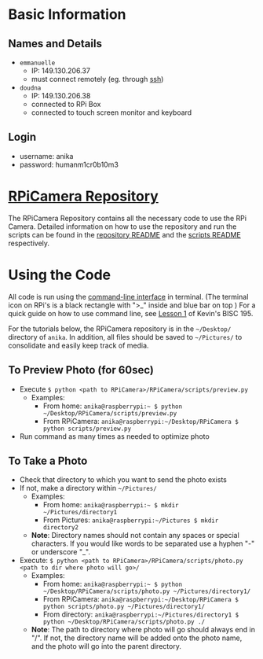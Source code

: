 # Basic Information

## Names and Details
- `emmanuelle`
    - IP: 149.130.206.37
    - must connect remotely (eg. through [ssh](https://www.raspberrypi.com/documentation/computers/remote-access.html#ssh))
- `doudna`
    - IP: 149.130.206.38
    - connected to RPi Box
    - connected to touch screen monitor and keyboard

## Login
- username: anika
- password: humanm1cr0b10m3

# [RPiCamera Repository](https://github.com/Klepac-Ceraj-Lab/RPiCamera)

The RPiCamera Repository contains all the necessary code to use the RPi Camera.
Detailed information on how to use the repository and run the scripts can be found in the [repository README](https://github.com/Klepac-Ceraj-Lab/RPiCamera/blob/main/README.md) and the [scripts README](https://github.com/Klepac-Ceraj-Lab/RPiCamera/blob/main/scripts/README.md) respectively.

# Using the Code

All code is run using the [command-line interface](https://en.wikipedia.org/wiki/Command-line_interface) in terminal.
(The terminal icon on RPi's is a black rectangle with ">_" inside and blue bar on top )
For a quick guide on how to use command line, see [Lesson 1](http://bisc195.wellesley.edu/lessons/Lesson01/) of Kevin's BISC 195.

For the tutorials below, the RPiCamera repository is in the `~/Desktop/` directory of `anika`.
In addition, all files should be saved to `~/Pictures/` to consolidate and easily keep track of media.

## To Preview Photo (for 60sec)
- Execute `$ python <path to RPiCamera>/RPiCamera/scripts/preview.py`
    - Examples:
        - From home: `anika@raspberrypi:~ $ python ~/Desktop/RPiCamera/scripts/preview.py`
        - From RPiCamera: `anika@raspberrypi:~/Desktop/RPiCamera $ python scripts/preview.py`
- Run command as many times as needed to optimize photo

## To Take a Photo
- Check that directory to which you want to send the photo exists
- If not, make a directory within `~/Pictures/`
    - Examples:
        - From home: `anika@raspberrypi:~ $ mkdir ~/Pictures/directory1`
        - From Pictures: `anika@raspberrypi:~/Pictures $ mkdir directory2`
    - **Note**: Directory names should not contain any spaces or special characters. If you would like words to be separated use a hyphen "-" or underscore "_".
- Execute: `$ python <path to RPiCamera>/RPiCamera/scripts/photo.py <path to dir where photo will go>/`
    - Examples:
        - From home: `anika@raspberrypi:~ $ python ~/Desktop/RPiCamera/scripts/photo.py ~/Pictures/directory1/`
        - From RPiCamera: `anika@raspberrypi:~/Desktop/RPiCamera $ python scripts/photo.py ~/Pictures/directory1/`
        - From directory: `anika@raspberrypi:~/Pictures/directory1 $ python ~/Desktop/RPiCamera/scripts/photo.py ./`
    - **Note**: The path to directory where photo will go should always end in "/". If not, the directory name will be added onto the photo name, and the photo will go into the parent directory.
